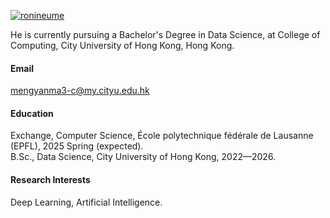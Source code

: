 

[![ronineume](https://img.shields.io/badge/ronineume-github-blue?logo=github)](https://github.com/ronineume)

He is currently pursuing a Bachelor's Degree in Data Science, at College of Computing, City University of Hong Kong, Hong Kong.

#### Email
mengyanma3-c@my.cityu.edu.hk

#### Education
Exchange, Computer Science, École polytechnique fédérale de Lausanne (EPFL), 2025 Spring (expected).\
B.Sc., Data Science, City University of Hong Kong, 2022—2026.

#### Research Interests
Deep Learning, Artificial Intelligence.

